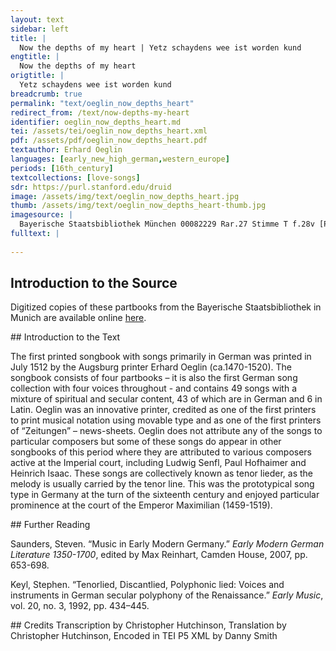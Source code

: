 ```yaml
---
layout: text
sidebar: left
title: |
  Now the depths of my heart | Yetz schaydens wee ist worden kund
engtitle: |
  Now the depths of my heart
origtitle: |
  Yetz schaydens wee ist worden kund
breadcrumb: true
permalink: "text/oeglin_now_depths_heart"
redirect_from: /text/now-depths-my-heart
identifier: oeglin_now_depths_heart.md
tei: /assets/tei/oeglin_now_depths_heart.xml
pdf: /assets/pdf/oeglin_now_depths_heart.pdf
textauthor: Erhard Oeglin
languages: [early_new_high_german,western_europe]
periods: [16th_century]
textcollections: [love-songs]
sdr: https://purl.stanford.edu/druid 
image: /assets/img/text/oeglin_now_depths_heart.jpg
thumb: /assets/img/text/oeglin_now_depths_heart-thumb.jpg
imagesource: |
  Bayerische Staatsbibliothek München 00082229 Rar.27 Stimme T f.28v [Public Domain]
fulltext: |
  
--- 
```

## Introduction to the Source 
<p>Digitized copies of these partbooks from the Bayerische Staatsbibliothek in Munich are available online <a href="https://stimmbuecher.digitale-sammlungen.de//view?id=bsb00082229">here</a>.</p>
## Introduction to the Text 
<p>The first printed songbook with songs primarily in German was printed in July 1512 by the Augsburg printer Erhard Oeglin (ca.1470-1520). The songbook consists of four partbooks – it is also the first German song collection with four voices throughout - and contains 49 songs with a mixture of spiritual and secular content, 43 of which are in German and 6 in Latin. Oeglin was an innovative printer, credited as one of the first printers to print musical notation using movable type and as one of the first printers of “Zeitungen” – news-sheets. Oeglin does not attribute any of the songs to particular composers but some of these songs do appear in other songbooks of this period where they are attributed to various composers active at the Imperial court, including Ludwig Senfl, Paul Hofhaimer and Heinrich Isaac. These songs are collectively known as tenor lieder, as the melody is usually carried by the tenor line. This was the prototypical song type in Germany at the turn of the sixteenth century and enjoyed particular prominence at the court of the Emperor Maximilian (1459-1519).</p>
## Further Reading 
<p>Saunders, Steven. “Music in Early Modern Germany.” <em>Early Modern German Literature 1350-1700</em>, edited by Max Reinhart, Camden House, 2007, pp. 653-698.</p> <p>Keyl, Stephen. “Tenorlied, Discantlied, Polyphonic lied: Voices and instruments in German secular polyphony of the Renaissance.” <em>Early Music</em>, vol. 20, no. 3, 1992, pp. 434–445.</p>
## Credits
Transcription by Christopher Hutchinson, Translation by Christopher Hutchinson, Encoded in TEI P5 XML by Danny Smith
